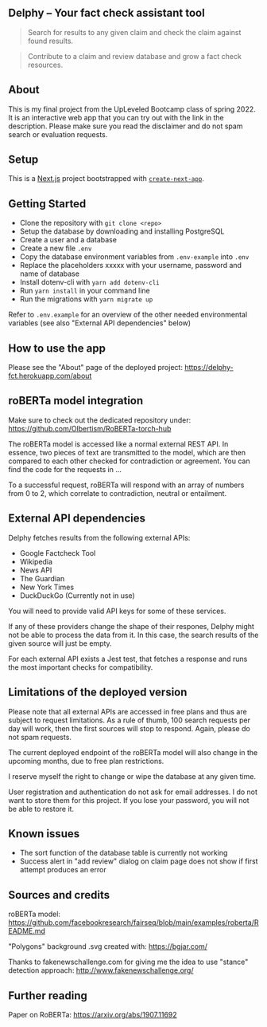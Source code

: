 ## Delphy – Your fact check assistant tool

> Search for results to any given claim and check the claim against found results.

> Contribute to a claim and review database and grow a fact check resources.

## About

This is my final project from the UpLeveled Bootcamp class of spring 2022. It is an interactive web app that you can try out with the link in the description. Please make sure you read the disclaimer and do not spam search or evaluation requests.

## Setup

This is a [Next.js](https://nextjs.org/) project bootstrapped with [`create-next-app`](https://github.com/vercel/next.js/tree/canary/packages/create-next-app).

## Getting Started

- Clone the repository with `git clone <repo>`
- Setup the database by downloading and installing PostgreSQL
- Create a user and a database
- Create a new file `.env`
- Copy the database environment variables from `.env-example` into `.env`
- Replace the placeholders xxxxx with your username, password and name of database
- Install dotenv-cli with `yarn add dotenv-cli`
- Run `yarn install` in your command line
- Run the migrations with `yarn migrate up`

Refer to `.env.example` for an overview of the other needed environmental variables (see also "External API dependencies" below)

## How to use the app

Please see the "About" page of the deployed project: https://delphy-fct.herokuapp.com/about

## roBERTa model integration

Make sure to check out the dedicated repository under: https://github.com/Olbertism/RoBERTa-torch-hub

The roBERTa model is accessed like a normal external REST API. In essence, two pieces of text are transmitted to the model, which are then compared to each other checked for contradiction or agreement. You can find the code for the requests in ...

To a successful request, roBERTa will respond with an array of numbers from 0 to 2, which correlate to contradiction, neutral or entailment.

## External API dependencies

Delphy fetches results from the following external APIs:

- Google Factcheck Tool
- Wikipedia
- News API
- The Guardian
- New York Times
- DuckDuckGo (Currently not in use)

You will need to provide valid API keys for some of these services.

If any of these providers change the shape of their respones, Delphy might not be able to process the data from it. In this case, the search results of the given source will just be empty.

For each external API exists a Jest test, that fetches a response and runs the most important checks for compatibility.

## Limitations of the deployed version

Please note that all external APIs are accessed in free plans and thus are subject to request limitations. As a rule of thumb, 100 search requests per day will work, then the first sources will stop to respond. Again, please do not spam requests.

The current deployed endpoint of the roBERTa model will also change in the upcoming months, due to free plan restrictions.

I reserve myself the right to change or wipe the database at any given time.

User registration and authentication do not ask for email addresses. I do not want to store them for this project. If you lose your password, you will not be able to restore it.

## Known issues

- The sort function of the database table is currently not working
- Success alert in "add review" dialog on claim page does not show if first attempt produces an error

## Sources and credits

roBERTa model: https://github.com/facebookresearch/fairseq/blob/main/examples/roberta/README.md

"Polygons" background .svg created with: https://bgjar.com/

Thanks to fakenewschallenge.com for giving me the idea to use "stance" detection approach: http://www.fakenewschallenge.org/

## Further reading

Paper on RoBERTa: https://arxiv.org/abs/1907.11692

